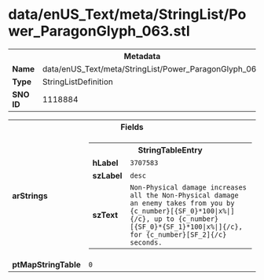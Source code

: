 <h1>data/enUS_Text/meta/StringList/Power_ParagonGlyph_063.stl</h1><table><tr><th colspan="100%">Metadata</th></tr><tr><td><b>Name</b></td><td>data/enUS_Text/meta/StringList/Power_ParagonGlyph_063.stl</td></tr><tr><td><b>Type</b></td><td>StringListDefinition</td></tr><tr><td><b>SNO ID</b></td><td>1118884</td></tr></table>

<table><tr><th colspan="100%">Fields</th></tr><tr><td><b>arStrings</b></td><td><table><tr><th colspan="100%">StringTableEntry</th></tr><tr><td><b>hLabel</b></td><td><code>3707583</code></td></tr><tr><td><b>szLabel</b></td><td><code>desc</code></td></tr><tr><td><b>szText</b></td><td><code>Non-Physical damage increases all the Non-Physical damage an enemy takes from you by {c_number}[{SF_0}*100|x%|]{/c}, up to {c_number}[{SF_0}*{SF_1}*100|x%|]{/c}, for {c_number}[SF_2]{/c} seconds.</code></td></tr></table>


</td></tr><tr><td><b>ptMapStringTable</b></td><td><code>0</code></td></tr></table>

